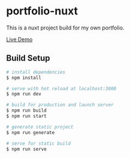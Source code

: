 # portfolio-nuxt

This is a nuxt project build for my own portfolio.

[Live Demo](https://nicholaskhang.github.io)

## Build Setup

```bash
# install dependencies
$ npm install

# serve with hot reload at localhost:3000
$ npm run dev

# build for production and launch server
$ npm run build
$ npm run start

# generate static project
$ npm run generate

# serve for static build
$ npm run serve
```
